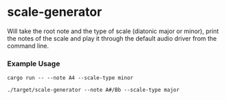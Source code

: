 # scale-generator

Will take the root note and the type of scale (diatonic major or minor), print the notes of the scale and play it through the default audio driver from the command line.

### Example Usage
```
cargo run -- --note A4 --scale-type minor
```

```
./target/scale-generator --note A#/Bb --scale-type major
```